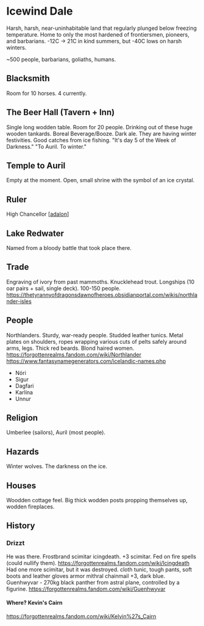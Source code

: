 # Icewind Dale

Harsh, harsh, near-uninhabitable land that regularly plunged below freezing temperature.
Home to only the most hardened of frontiersmen, pioneers, and barbarians.
-12C -> 21C in kind summers, but -40C lows on harsh winters.

~500 people, barbarians, goliaths, humans.

## Blacksmith
Room for 10 horses. 4 currently.

## The Beer Hall (Tavern + Inn)
Single long wodden table. Room for 20 people. Drinking out of these huge wooden tankards.
Boreal Beverage/Booze. Dark ale.
They are having winter festivities. Good catches from ice fishing.
"It's day 5 of the Week of Darkness."
"To Auril. To winter."

## Temple to Auril
Empty at the moment. Open, small shrine with the symbol of an ice crystal.

## Ruler
High Chancellor [[adalon]]

## Lake Redwater
Named from a bloody battle that took place there.

## Trade
Engraving of ivory from past mammoths. Knucklehead trout.
Longships (10 oar pairs + sail, single deck). 100-150 people.
https://thetyrannyofdragonsdawnofheroes.obsidianportal.com/wikis/northlander-isles
## People
Northlanders. Sturdy, war-ready people. Studded leather tunics. Metal plates on shoulders, ropes wrapping various cuts of pelts  safely around arms, legs. Thick red beards. Blond haired women.
https://forgottenrealms.fandom.com/wiki/Northlander
https://www.fantasynamegenerators.com/icelandic-names.php
- Nóri
- Sigur
- Dagfari
- Karlína
- Unnur

## Religion
Umberlee (sailors), Auril (most people).

## Hazards
Winter wolves.
The darkness on the ice.

## Houses
Woodden cottage feel. Big thick wodden posts propping themselves up, wodden fireplaces.

## History

### Drizzt
He was there. Frostbrand scimitar icingdeath. +3 scimitar. Fed on fire spells (could nullify them).
https://forgottenrealms.fandom.com/wiki/Icingdeath
Had one more scimitar, but it was destroyed.
cloth tunic, tough pants, soft boots and leather gloves
armor mithral chainmail +3, dark blue.
Guenhwyvar - 270kg black panther from astral plane, controlled by a figurine.
https://forgottenrealms.fandom.com/wiki/Guenhwyvar

#### Where? Kevin's Cairn
https://forgottenrealms.fandom.com/wiki/Kelvin%27s_Cairn

[//begin]: # "Autogenerated link references for markdown compatibility"
[adalon]: ../npcs/adalon "Adalon"
[//end]: # "Autogenerated link references"
